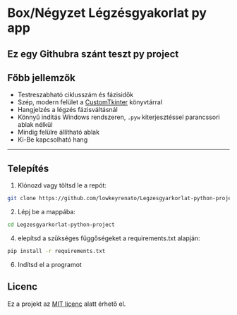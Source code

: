 # Box/Négyzet Légzésgyakorlat py app

Ez egy Githubra szánt teszt py project
---

## Főbb jellemzők

- Testreszabható ciklusszám és fázisidők  
- Szép, modern felület a [CustomTkinter](https://github.com/TomSchimansky/CustomTkinter) könyvtárral  
- Hangjelzés a légzés fázisváltásnál  
- Könnyű indítás Windows rendszeren, `.pyw` kiterjesztéssel parancssori ablak nélkül  
- Mindig felülre állítható ablak
- Ki-Be kapcsolható hang  

---

## Telepítés

1. Klónozd vagy töltsd le a repót:

```bash
git clone https://github.com/lowkeyrenato/Legzesgyarkorlat-python-project.git
```
2. Lépj be a mappába:
```bash
cd Legzesgyarkorlat-python-project
```
4. elepítsd a szükséges függőségeket a requirements.txt alapján:
```bash
pip install -r requirements.txt
```
6. Indítsd el a programot

## Licenc

Ez a projekt az [MIT licenc](./LICENSE) alatt érhető el.

